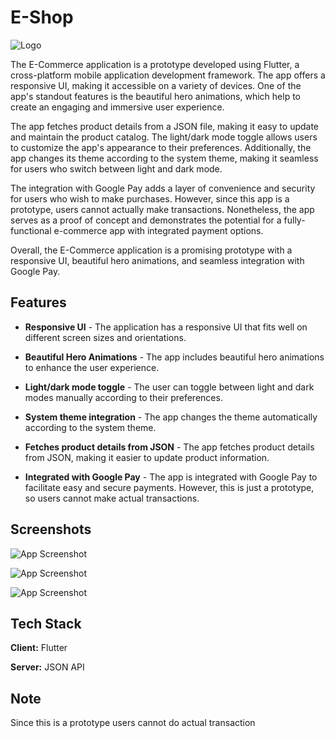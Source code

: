 
# E-Shop
![Logo](https://github.com/tejasbadone/E-Shop/blob/main/assets/app_logo.png?raw=true)

The E-Commerce application is a prototype developed using Flutter, a cross-platform mobile application development framework. The app offers a responsive UI, making it accessible on a variety of devices. One of the app's standout features is the beautiful hero animations, which help to create an engaging and immersive user experience.

The app fetches product details from a JSON file, making it easy to update and maintain the product catalog. The light/dark mode toggle allows users to customize the app's appearance to their preferences. Additionally, the app changes its theme according to the system theme, making it seamless for users who switch between light and dark mode.

The integration with Google Pay adds a layer of convenience and security for users who wish to make purchases. However, since this app is a prototype, users cannot actually make transactions. Nonetheless, the app serves as a proof of concept and demonstrates the potential for a fully-functional e-commerce app with integrated payment options.

Overall, the E-Commerce application is a promising prototype with a responsive UI, beautiful hero animations, and seamless integration with Google Pay.


## Features

- **Responsive UI** - The application has a responsive UI that fits well on different screen sizes and orientations.

- **Beautiful Hero Animations** - The app includes beautiful hero animations to enhance the user experience.

- **Light/dark mode toggle** - The user can toggle between light and dark modes manually according to their preferences.

- **System theme integration** - The app changes the theme automatically according to the system theme.

- **Fetches product details from JSON** - The app fetches product details from JSON, making it easier to update product information.

- **Integrated with Google Pay** - The app is integrated with Google Pay to facilitate easy and secure payments. However, this is just a prototype, so users cannot make actual transactions.


## Screenshots

![App Screenshot](https://tejasbadone.web.app/assets/img/portfolio/apps/eshop/eshop1-01.png)

![App Screenshot](https://tejasbadone.web.app/assets/img/portfolio/apps/eshop/eshop2-01.png)

![App Screenshot](https://tejasbadone.web.app/assets/img/portfolio/apps/eshop/eshop3-01.png)



    

## Tech Stack

**Client:** Flutter

**Server:** JSON API


## Note
Since this is a prototype users cannot do actual transaction













